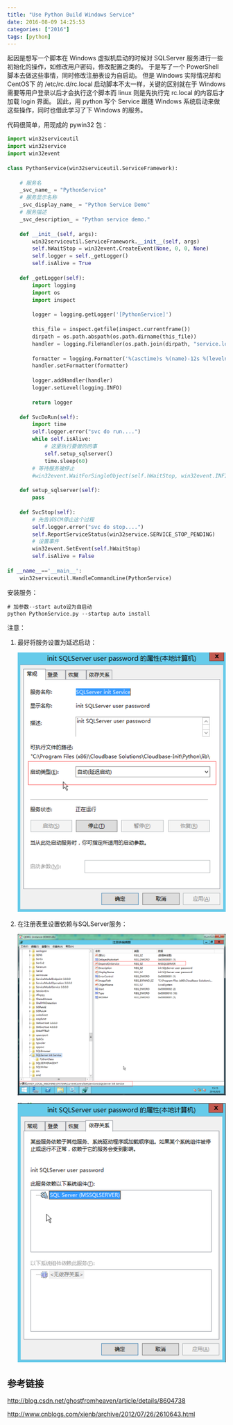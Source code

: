 ```yaml
---
title: "Use Python Build Windows Service"
date: 2016-08-09 14:25:53
categories: ["2016"]
tags: [python]
---
```


起因是想写一个脚本在 Windows 虚拟机启动的时候对 SQLServer 服务进行一些初始化的操作，如修改用户密码，修改配置之类的。
于是写了一个 PowerShell 脚本去做这些事情，同时修改注册表设为自启动。
但是 Windows 实际情况却和 CentOS下 的 /etc/rc.d/rc.local 启动脚本不太一样，关键的区别就在于 Windows 需要等用户登录以后才会执行这个脚本而 linux 则是先执行完 rc.local 的内容后才加载 login 界面。
因此，用 python 写个 Service 跟随 Windows 系统启动来做这些操作，同时也借此学习了下 Windows 的服务。

代码很简单，用现成的 pywin32 包：

```python
import win32serviceutil
import win32service
import win32event
  
class PythonService(win32serviceutil.ServiceFramework):

    # 服务名
    _svc_name_ = "PythonService"
    # 服务显示名称
    _svc_display_name_ = "Python Service Demo"
    # 服务描述
    _svc_description_ = "Python service demo."
  
    def __init__(self, args):
        win32serviceutil.ServiceFramework.__init__(self, args)
        self.hWaitStop = win32event.CreateEvent(None, 0, 0, None)
        self.logger = self._getLogger()
        self.isAlive = True
          
    def _getLogger(self):
        import logging
        import os
        import inspect
          
        logger = logging.getLogger('[PythonService]')
          
        this_file = inspect.getfile(inspect.currentframe())
        dirpath = os.path.abspath(os.path.dirname(this_file))
        handler = logging.FileHandler(os.path.join(dirpath, "service.log"))
          
        formatter = logging.Formatter('%(asctime)s %(name)-12s %(levelname)-8s %(message)s')
        handler.setFormatter(formatter)  
          
        logger.addHandler(handler)
        logger.setLevel(logging.INFO)
          
        return logger
  
    def SvcDoRun(self):
        import time
        self.logger.error("svc do run....")
        while self.isAlive:
            # 这里执行要做的的事
            self.setup_sqlserver()
            time.sleep(60)
        # 等待服务被停止
        #win32event.WaitForSingleObject(self.hWaitStop, win32event.INFINITE)

    def setup_sqlserver(self):
        pass

    def SvcStop(self):
        # 先告诉SCM停止这个过程
        self.logger.error("svc do stop....")
        self.ReportServiceStatus(win32service.SERVICE_STOP_PENDING)
        # 设置事件
        win32event.SetEvent(self.hWaitStop)
        self.isAlive = False  
  
if __name__=='__main__':
    win32serviceutil.HandleCommandLine(PythonService)
```

安装服务：

```
# 加参数--start auto设为自启动
python PythonService.py --startup auto install
```

注意：

1. 最好将服务设置为延迟启动：

    ![延迟启动](/images/sqlserver.png)

2. 在注册表里设置依赖与SQLServer服务：

    ![注册表](/images/reg.png)

    ![依赖关系](/images/sqlserver2.png)

## 参考链接

<http://blog.csdn.net/ghostfromheaven/article/details/8604738>

<http://www.cnblogs.com/xienb/archive/2012/07/26/2610643.html>
